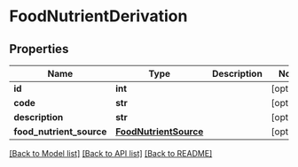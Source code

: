 # FoodNutrientDerivation

## Properties
Name | Type | Description | Notes
------------ | ------------- | ------------- | -------------
**id** | **int** |  | [optional] 
**code** | **str** |  | [optional] 
**description** | **str** |  | [optional] 
**food_nutrient_source** | [**FoodNutrientSource**](FoodNutrientSource.md) |  | [optional] 

[[Back to Model list]](../README.md#documentation-for-models) [[Back to API list]](../README.md#documentation-for-api-endpoints) [[Back to README]](../README.md)

